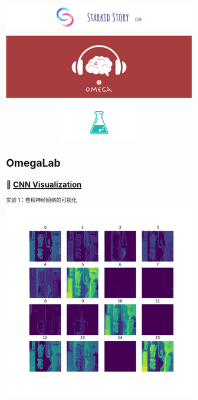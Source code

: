 ![starkidstory](README/starkidstory_title.png)

![omega](README/omega_title.png)

<p align="center">
<img src="README/Lab_logo.png" height=100>
</p>

# OmegaLab

## 🧪 [CNN Visualization](visualize_cnn)

实验 1：卷积神经网络的可视化

![cnn_layer1](visualize_cnn/README/layer1.jpg)
